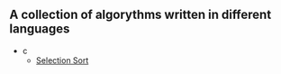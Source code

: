 ## A collection of algorythms written in different languages
- c
  - [Selection Sort](/c/selection_sort)